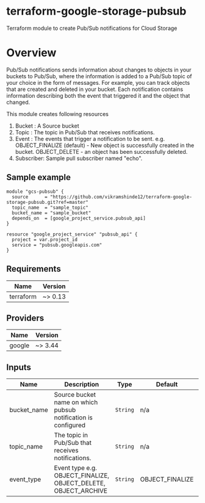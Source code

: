 # terraform-google-storage-pubsub
Terraform module to create Pub/Sub notifications for Cloud Storage

# Overview
Pub/Sub notifications sends information about changes to objects in your buckets to Pub/Sub, where the information is added to a Pub/Sub topic of your choice in the form of messages. For example, you can track objects that are created and deleted in your bucket. Each notification contains information describing both the event that triggered it and the object that changed.

This module creates following resources
1. Bucket : A Source bucket
2. Topic : The topic in Pub/Sub that receives notifications.
3. Event : The events that trigger a notification to be sent.
e.g. 
OBJECT_FINALIZE (default) - New object is successfully created in the bucket.
OBJECT_DELETE - an object has been successfully deleted.
4. Subscriber: Sample pull subscriber named "echo".

## Sample example
```hcl
module "gcs-pubsub" {
  source      = "https://github.com/vikramshinde12/terraform-google-storage-pubsub.git?ref=master"
  topic_name  = "sample_topic"
  bucket_name = "sample_bucket"
  depends_on  = [google_project_service.pubsub_api]
}

resource "google_project_service" "pubsub_api" {
  project = var.project_id
  service = "pubsub.googleapis.com"
}
```

## Requirements

| Name | Version |
|------|---------|
| terraform | ~> 0.13 |

## Providers

| Name | Version |
|------|---------|
| google | ~> 3.44 |

## Inputs

| Name | Description | Type | Default | Required |
|------|-------------|------|---------|:--------:|
| bucket_name | Source bucket name on which pubsub notification is configured | `String` | n/a | yes|
| topic_name | The topic in Pub/Sub that receives notifications. |  `String` | n/a | yes|
| event_type | Event type e.g. OBJECT_FINALIZE, OBJECT_DELETE, OBJECT_ARCHIVE | `String` | OBJECT_FINALIZE | yes

